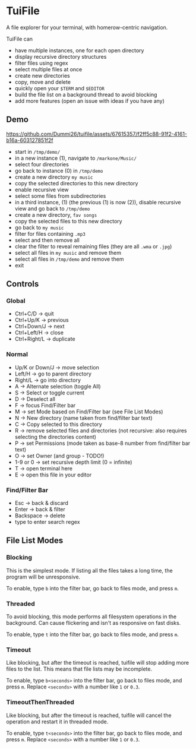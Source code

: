 # TuiFile

A file explorer for your terminal, with homerow-centric navigation.

TuiFile can

- have multiple instances, one for each open directory
- display recursive directory structures
- filter files using regex
- select multiple files at once
- create new directories
- copy, move and delete
- quickly open your `$TERM` and `$EDITOR`
- build the file list on a background thread to avoid blocking
- add more features (open an issue with ideas if you have any)

## Demo

https://github.com/Dummi26/tuifile/assets/67615357/f2ff5c88-91f2-4161-b16a-603127851f2f

- start in `/tmp/demo/`
- in a new instance (1), navigate to `/markone/Music/`
- select four directories
- go back to instance (0) in `/tmp/demo`
- create a new directory `my music`
- copy the selected directories to this new directory
- enable recursive view
- select some files from subdirectories
- in a third instance, (1) (the previous (1) is now (2)), disable recursive view and go back to `/tmp/demo`
- create a new directory, `fav songs`
- copy the selected files to this new directory
- go back to `my music`
- filter for files containing `.mp3`
- select and then remove all
- clear the filter to reveal remaining files (they are all `.wma` or `.jpg`)
- select all files in `my music` and remove them
- select all files in `/tmp/demo` and remove them
- exit

## Controls

### Global

- Ctrl+C/D -> quit
- Ctrl+Up/K -> previous
- Ctrl+Down/J -> next
- Ctrl+Left/H -> close
- Ctrl+Right/L -> duplicate

### Normal

- Up/K or Down/J -> move selection
- Left/H -> go to parent directory
- Right/L -> go into directory
- A -> Alternate selection (toggle All)
- S -> Select or toggle current
- D -> Deselect all
- F -> focus Find/Filter bar
- M -> set Mode based on Find/Filter bar (see File List Modes)
- N -> New directory (name taken from find/filter bar text)
- C -> Copy selected to this directory
- R -> remove selected files and directories (not recursive: also requires selecting the directories content)
- P -> set Permissions (mode taken as base-8 number from find/filter bar text)
- O -> set Owner (and group - TODO!)
- 1-9 or 0 -> set recursive depth limit (0 = infinite)
- T -> open terminal here
- E -> open this file in your editor

### Find/Filter Bar

- Esc -> back & discard
- Enter -> back & filter
- Backspace -> delete
- type to enter search regex

## File List Modes

### Blocking

This is the simplest mode. If listing all the files takes a long time, the program will be unresponsive.

To enable, type `b` into the filter bar, go back to files mode, and press `m`.

### Threaded

To avoid blocking, this mode performs all filesystem operations in the background.
Can cause flickering and isn't as responsive on fast disks.

To enable, type `t` into the filter bar, go back to files mode, and press `m`.

### Timeout

Like blocking, but after the timeout is reached, tuifile will stop adding more files to the list.
This means that file lists may be incomplete.

To enable, type `b<seconds>` into the filter bar, go back to files mode, and press `m`.
Replace `<seconds>` with a number like `1` or `0.3`.

### TimeoutThenThreaded

Like blocking, but after the timeout is reached, tuifile will cancel the operation and restart it in threaded mode.

To enable, type `t<seconds>` into the filter bar, go back to files mode, and press `m`.
Replace `<seconds>` with a number like `1` or `0.3`.
